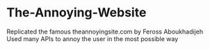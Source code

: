 # The-Annoying-Website
Replicated the famous theannoyingsite.com by Feross Aboukhadijeh
<br>
Used many APIs to annoy the user in the most possible way

